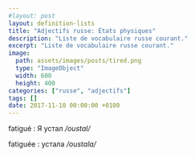 ```yaml
---
#layout: post
layout: definition-lists
title: "Adjectifs russe: États physiques"
description: "Liste de vocabulaire russe courant."
excerpt: "Liste de vocabulaire russe courant."
image:
  path: assets/images/posts/tired.png
  type: "ImageObject"
  width: 600
  height: 400
categories: ["russe", "adjectifs"]
tags: []
date: 2017-11-10 00:00:00 +0100
---
```


fatigué
: Я устал
*/oustal/*

fatiguée
: устала
*/oustala/*
